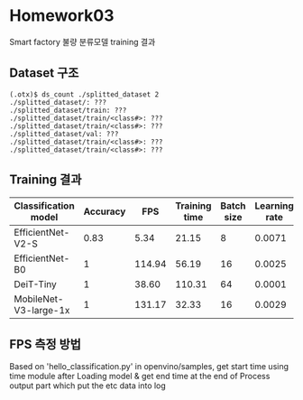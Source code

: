 # Homework03
Smart factory 불량 분류모델 training 결과

## Dataset 구조
```
(.otx)$ ds_count ./splitted_dataset 2
./splitted_dataset/: ???
./splitted_dataset/train: ???​
./splitted_dataset/train/<class#>: ???​
./splitted_dataset/train/<class#>: ???​
./splitted_dataset/val: ???
./splitted_dataset/train/<class#>: ???​
./splitted_dataset/train/<class#>: ???​
```

## Training 결과
|Classification model|Accuracy|FPS|Training time|Batch size|Learning rate|Other prams|
|----|----|----|----|----|----|----|
|EfficientNet-V2-S|0.83|5.34|21.15|8|0.0071| |
|EfficientNet-B0| 1 |114.94 | 56.19 | 16 | 0.0025 |  |
|DeiT-Tiny|1|38.60 | 110.31 | 64 | 0.0001 | | 
|MobileNet-V3-large-1x| 1 |131.17 | 32.33 | 16 | 0.0029 | |


## FPS 측정 방법
Based on 'hello_classification.py' in openvino/samples,
get start time using time module after Loading model &
get end time at the end of Process output part which put the etc data into log
